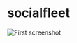 # socialfleet
![First screenshot](https://raw.github.com/ezzaouia/socialfleet/master/img/20.55.39.png)
